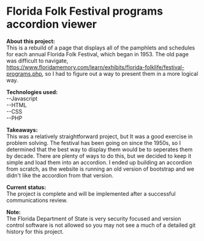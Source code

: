 # Florida Folk Festival programs accordion viewer
<b>About this project:</b><br/> 
This is a rebuild of a page that displays all of the pamphlets and schedules for each annual Florida Folk Festival, which began in 1953. The old page was difficult to navigate, <a>https://www.floridamemory.com/learn/exhibits/florida-folklife/festival-programs.php<a/>, so I had to figure out a way to present them in a more logical way.  

<b>Technologies used:</b><br/> 
--Javascript<br/>
--HTML<br/>
--CSS<br/>
--PHP<br/>

<b>Takeaways:</b><br/> 
This was a relatively straightforward project, but It was a good exercise in problem solving. The festival has been going on since the 1950s, so I determined that the best way to display them would be to seperates them by decade. There are plenty of ways to do this, but we decided to keep it simple and load them into an accordion. I ended up building an accordion from scratch, as the website is running an old version of bootstrap and we didn't like the accordion from that version. 

<b>Current status:</b><br/> 
The project is complete and will be implemented after a successful communications review. 

<b>Note:</b><br/> 
The Florida Department of State is very security focused and version control software is not allowed so you may not see a much of a detailed git history for this project.

